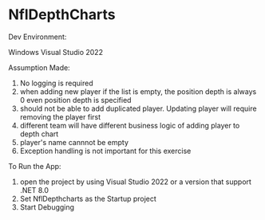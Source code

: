 # NflDepthCharts

Dev Environment:

Windows
Visual Studio 2022

Assumption Made:
1. No logging is required 
2. when adding new player if the list is empty, the position depth is always 0 even position depth is specified
3. should not be able to add duplicated player. Updating player will require removing the player first
4. different team will have different business logic of adding player to depth chart
5. player's name cannnot be empty
6. Exception handling is not important for this exercise

To Run the App:
1. open the project by using Visual Studio 2022 or a version that support .NET 8.0
1. Set NflDepthcharts as the Startup project
2. Start Debugging